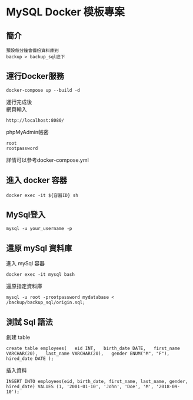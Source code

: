 # MySQL Docker 模板專案
## 簡介
```
預設每分鐘會備份資料庫到
backup > backup_sql底下
```
## 運行Docker服務
```
docker-compose up --build -d
```

運行完成後  
網頁輸入  
```
http://localhost:8080/
```
phpMyAdmin帳密
```
root
rootpassword
```
詳情可以參考docker-compose.yml

## 進入 docker 容器 
```
docker exec -it ${容器ID} sh
```

## MySql登入
```
mysql -u your_username -p
```

## 還原 mySql 資料庫
進入 mySql 容器
```
docker exec -it mysql bash
```

還原指定資料庫
``` 
mysql -u root -prootpassword mydatabase < /backup/backup_sql/origin.sql;
```


## 測試 Sql 語法
創建 table
```
create table employees(   eid INT,   birth_date DATE,   first_name VARCHAR(20),   last_name VARCHAR(20),   gender ENUM("M", "F"),   hired_date DATE );
```
插入資料
```
INSERT INTO employees(eid, birth_date, first_name, last_name, gender, hired_date) VALUES (1, '2001-01-10', 'John', 'Doe', 'M', '2018-09-10');
```